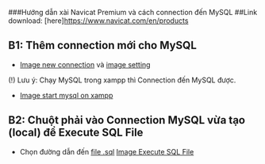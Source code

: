 ###Hướng dẫn xài Navicat Premium và cách connection đến MySQL
##Link download: [here]https://www.navicat.com/en/products

## B1: Thêm connection mới cho MySQL
- [Image new connection](https://github.com/johngoodman2k/Smart-Cooking-App/blob/main/SmartCookingApp_Project/SQL/Navicat/New_Connection.png)
và [image setting](https://github.com/johngoodman2k/Smart-Cooking-App/blob/main/SmartCookingApp_Project/SQL/Navicat/Setting.png)

(!) Lưu ý: Chạy MySQL trong xampp thì Connection đến MySQL được.
- [Image start mysql on xampp](https://github.com/johngoodman2k/Smart-Cooking-App/blob/main/SmartCookingApp_Project/SQL/Navicat/Xampp.png)

## B2: Chuột phải vào Connection MySQL vừa tạo (local) để Execute SQL File
- Chọn đường dẫn đến [file .sql](https://github.com/johngoodman2k/Smart-Cooking-App/blob/main/SmartCookingApp_Project/SQL/smartcooking.sql)
[Image Execute SQL File](https://github.com/johngoodman2k/Smart-Cooking-App/blob/main/SmartCookingApp_Project/SQL/Navicat/Add_Database.png)

